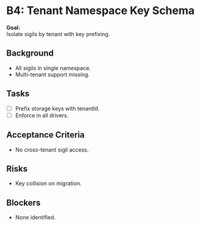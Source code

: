 # B4: Tenant Namespace Key Schema

**Goal:**  
Isolate sigils by tenant with key prefixing.

## Background
- All sigils in single namespace.
- Multi-tenant support missing.

## Tasks
- [ ] Prefix storage keys with tenantId.
- [ ] Enforce in all drivers.

## Acceptance Criteria
- No cross-tenant sigil access.

## Risks
- Key collision on migration.

## Blockers
- None identified.